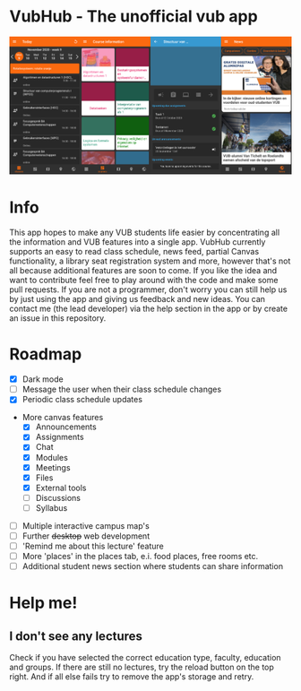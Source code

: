 # VubHub - The unofficial vub app

<p float="left">
    <img src="/screenshots/screenshots.png"/>
</p>

# Info
This app hopes to make any VUB students life easier by concentrating all the information and VUB features into a single app.
VubHub currently supports an easy to read class schedule, news feed, partial Canvas functionality, a library seat registration
system and more, however that's not all because additional features are soon to come. If you like the idea and want to contribute
feel free to play around with the code and make some pull requests. If you are not a programmer, don't worry you can still
help us by just using the app and giving us feedback and new ideas. You can contact me (the lead developer) via the help
section in the app or by create an issue in this repository.

# Roadmap
- [x] Dark mode
- [ ] Message the user when their class schedule changes
- [x] Periodic class schedule updates
- More canvas features
    - [x] Announcements
    - [x] Assignments
    - [x] Chat
    - [x] Modules
    - [x] Meetings
    - [x] Files
    - [x] External tools
    - [ ] Discussions
    - [ ] Syllabus
- [ ] Multiple interactive campus map's
- [ ] Further ~~desktop~~ web development
- [ ] 'Remind me about this lecture' feature
- [ ] More 'places' in the places tab, e.i. food places, free rooms etc.
- [ ] Additional student news section where students can share information

# Help me!
## I don't see any lectures
Check if you have selected the correct education type, faculty, education and groups. If there are
still no lectures, try the reload button on the top right. And if all else fails try to 
remove the app's storage and retry.
